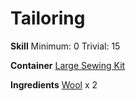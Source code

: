<!-- TITLE: Rope -->
<!-- SUBTITLE: A group of braided string -->

# Tailoring
**Skill**
Minimum: 0
Trivial: 15

**Container**
[Large Sewing Kit](large-sewing-kit)

**Ingredients**
[Wool](wool) x 2